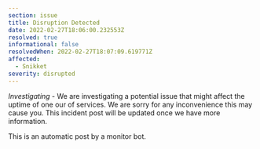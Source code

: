 ```yaml
---
section: issue
title: Disruption Detected
date: 2022-02-27T18:06:00.232553Z
resolved: true
informational: false
resolvedWhen: 2022-02-27T18:07:09.619771Z
affected:
  - Snikket
severity: disrupted
---
```

*Investigating* - We are investigating a potential issue that might affect the uptime of one our of services. We are sorry for any inconvenience this may cause you. This incident post will be updated once we have more information.

This is an automatic post by a monitor bot.
        